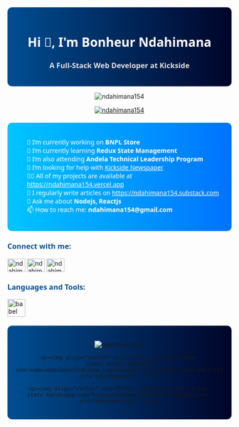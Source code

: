 <div align="center" style="background: linear-gradient(to right, #004e92, #000428); padding: 20px; border-radius: 10px;">
    <h1 style="color: #ffffff; font-family: 'Segoe UI', Tahoma, Geneva, Verdana, sans-serif;">Hi 👋, I'm Bonheur Ndahimana</h1>
    <h3 style="color: #e0e0e0; font-family: 'Segoe UI', Tahoma, Geneva, Verdana, sans-serif;">A Full-Stack Web Developer at Kickside</h3>
</div>

<p align="center"> 
    <img src="https://komarev.com/ghpvc/?username=ndahimana154&label=Profile%20views&color=0e75b6&style=flat" alt="ndahimana154" /> 
</p>

<p align="center">
    <a href="https://github.com/ryo-ma/github-profile-trophy"><img src="https://github-profile-trophy.vercel.app/?username=ndahimana154&theme=darkhub&no-bg=true&row=1&column=6" alt="ndahimana154" /></a>
</p>

<div style="background: linear-gradient(to right, #00c6ff, #0072ff); padding: 20px; border-radius: 10px; margin: 20px 0;">
    <ul style="list-style-type: none; color: #ffffff; font-family: 'Segoe UI', Tahoma, Geneva, Verdana, sans-serif;">
        <li>🔭 I’m currently working on <strong>BNPL Store</strong></li>
        <li>🌱 I’m currently learning <strong>Redux State Management</strong></li>
        <li>👯 I’m also attending <strong>Andela Technical Leadership Program</strong></li>
        <li>🤝 I’m looking for help with <a href="https://kickside.rw/clients/" style="color: #ffffff; text-decoration: underline;">Kickside Newspaper</a></li>
        <li>👨‍💻 All of my projects are available at <a href="https://ndahimana154.vercel.app" style="color: #ffffff; text-decoration: underline;">https://ndahimana154.vercel.app</a></li>
        <li>📝 I regularly write articles on <a href="https://ndahimana154.substack.com" style="color: #ffffff; text-decoration: underline;">https://ndahimana154.substack.com</a></li>
        <li>💬 Ask me about <strong>Nodejs, Reactjs</strong></li>
        <li>📫 How to reach me: <strong>ndahimana154@gmail.com</strong></li>
    </ul>
</div>

<h3 align="left" style="color: #004e92; font-family: 'Segoe UI', Tahoma, Geneva, Verdana, sans-serif;">Connect with me:</h3>
<p align="left">
    <a href="https://linkedin.com/in/ndahimana154" target="blank"><img align="center" src="https://raw.githubusercontent.com/rahuldkjain/github-profile-readme-generator/master/src/images/icons/Social/linked-in-alt.svg" alt="ndahimana154" height="30" width="40" /></a>
    <a href="https://instagram.com/ndahimanabonheur" target="blank"><img align="center" src="https://raw.githubusercontent.com/rahuldkjain/github-profile-readme-generator/master/src/images/icons/Social/instagram.svg" alt="ndahimanabonheur" height="30" width="40" /></a>
    <a href="https://www.youtube.com/c/ndahimana bonheur" target="blank"><img align="center" src="https://raw.githubusercontent.com/rahuldkjain/github-profile-readme-generator/master/src/images/icons/Social/youtube.svg" alt="ndahimana bonheur" height="30" width="40" /></a>
</p>

<h3 align="left" style="color: #004e92; font-family: 'Segoe UI', Tahoma, Geneva, Verdana, sans-serif;">Languages and Tools:</h3>
<p align="left"> 
    <a href="https://babeljs.io/" target="_blank" rel="noreferrer"> 
        <img src="https://www.vectorlogo.zone/logos/babeljs/babeljs-icon.svg" alt="babel" width="40" height="40"/> 
    </a> 
    <!-- Add other tools with the same styling as above -->
</p>

<div align="center" style="background: linear-gradient(to right, #004e92, #000428); padding: 20px; border-radius: 10px; margin: 20px 0;">
    <p><img align="center" src="https://github-readme-stats.vercel.app/api/top-langs?username=ndahimana154&show_icons=true&locale=en&layout=compact&bg_color=0d1117&title_color=ffffff&text_color=ffffff&icon_color=0072ff&border_color=0d1117" alt="ndahimana154" /></p>

    <p><img align="center" src="https://github-readme-stats.vercel.app/api?username=ndahimana154&show_icons=true&locale=en&bg_color=0d1117&title_color=ffffff&text_color=ffffff&icon_color=0072ff&border_color=0d1117" alt="ndahimana154" /></p>

    <p><img align="center" src="https://github-readme-streak-stats.herokuapp.com/?user=ndahimana154&theme=highcontrast" alt="ndahimana154" /></p>
</div>
